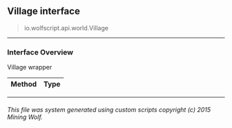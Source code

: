 ## Village __interface__

>io.wolfscript.api.world.Village

---

### Interface Overview

Village wrapper

Method | Type   
--- | :--- 



---



###### This file was system generated using custom scripts copyright (c) 2015 Mining Wolf.
	

